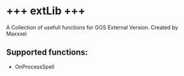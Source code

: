 # +++ extLib +++
A Collection of usefull functions for GOS External Version.
Created by Maxxxel


## Supported functions:
- OnProcessSpell
